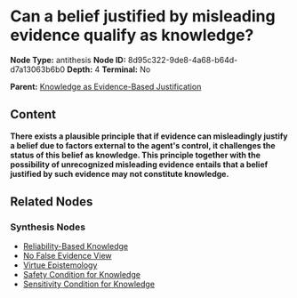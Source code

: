 # Can a belief justified by misleading evidence qualify as knowledge?

**Node Type:** antithesis
**Node ID:** 8d95c322-9de8-4a68-b64d-d7a13063b6b0
**Depth:** 4
**Terminal:** No

**Parent:** [Knowledge as Evidence-Based Justification](knowledge-as-evidence-based-justification-synthesis-1177ac28-9707-4b6c-8a8c-c09b0fe4dd7f.md)

## Content

**There exists a plausible principle that if evidence can misleadingly justify a belief due to factors external to the agent's control, it challenges the status of this belief as knowledge. This principle together with the possibility of unrecognized misleading evidence entails that a belief justified by such evidence may not constitute knowledge.**

## Related Nodes

### Synthesis Nodes

- [Reliability-Based Knowledge](reliability-based-knowledge-synthesis-807a3c84-61a2-4bcf-b4ed-8694190f305f.md)
- [No False Evidence View](no-false-evidence-view-synthesis-483542dc-4620-4eef-9ab0-2428ee460ba3.md)
- [Virtue Epistemology](virtue-epistemology-synthesis-c546dcb7-d8ad-4e62-bdcf-017b8258ee8a.md)
- [Safety Condition for Knowledge](safety-condition-for-knowledge-synthesis-8bb5d7ad-ee43-4739-80fc-685f1db46b55.md)
- [Sensitivity Condition for Knowledge](sensitivity-condition-for-knowledge-synthesis-983a8c8d-8b58-4036-a5be-ec560f897710.md)
